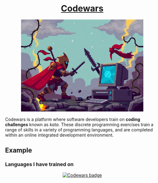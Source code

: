 <div style="text-align: center;">
  <h1><a href="https://www.codewars.com/">Codewars</a></h1>
  <img src="./codewars.png" alt="Codewars image" style="max-height: 300px;">
</div>


Codewars is a platform where software developers train on **coding challenges** known as *kata*. These discrete programming exercises train a range of skills in a variety of programming languages, and are completed within an online integrated development environment.

## Example

### Languages I have trained on
<!-- TODO image -->

<p align="center">
  <a href="https://www.codewars.com">
    <img src="https://www.codewars.com/users/sgaleraalq/badges/large" alt="Codewars badge" style="max-height:50px"/>
  </a>
</p>
